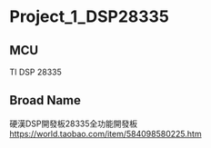 # Project_1_DSP28335
## MCU
TI DSP 28335
## Broad Name
硬漢DSP開發板28335全功能開發板
https://world.taobao.com/item/584098580225.htm
